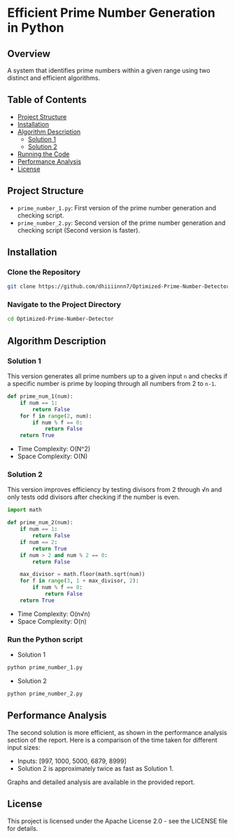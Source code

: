 # Efficient Prime Number Generation in Python

## Overview

A system that identifies prime numbers within a given range using two distinct and efficient algorithms.

## Table of Contents

- [Project Structure](#project-structure)
- [Installation](#installation)
- [Algorithm Description](#algorithm-description)
  - [Solution 1](#solution-1)
  - [Solution 2](#solution-2)
- [Running the Code](#running-the-code)
- [Performance Analysis](#performance-analysis)
- [License](#license)

## Project Structure

- `prime_number_1.py`: First version of the prime number generation and checking script.
- `prime_number_2.py`: Second version of the prime number generation and checking script (Second version is faster).

## Installation

### Clone the Repository
```sh
git clone https://github.com/dhiiiinnn7/Optimized-Prime-Number-Detector.git
```

### Navigate to the Project Directory
```sh
cd Optimized-Prime-Number-Detector
```

## Algorithm Description

### Solution 1

This version generates all prime numbers up to a given input `n` and checks if a specific number is prime by looping through all numbers from 2 to `n-1`.

```python
def prime_num_1(num): 
    if num == 1:
        return False
    for f in range(2, num):
        if num % f == 0:
            return False
    return True
```

- Time Complexity: O(N^2)
- Space Complexity: O(N)

### Solution 2

This version improves efficiency by testing divisors from 2 through √n and only tests odd divisors after checking if the number is even.

```python
import math

def prime_num_2(num):
    if num == 1:
        return False
    if num == 2:
        return True
    if num > 2 and num % 2 == 0:
        return False

    max_divisor = math.floor(math.sqrt(num))
    for f in range(3, 1 + max_divisor, 2):
        if num % f == 0:
            return False
    return True
```

- Time Complexity: O(n√n)
- Space Complexity: O(n)

### Run the Python script

- Solution 1
  
```sh
python prime_number_1.py
```

- Solution 2

```sh
python prime_number_2.py
```

## Performance Analysis

The second solution is more efficient, as shown in the performance analysis section of the report. Here is a comparison of the time taken for different input sizes:

- Inputs: [997, 1000, 5000, 6879, 8999]
- Solution 2 is approximately twice as fast as Solution 1.

Graphs and detailed analysis are available in the provided report.

## License
This project is licensed under the Apache License 2.0 - see the LICENSE file for details.

